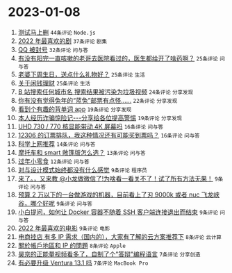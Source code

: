 # 2023-01-08

1. [测试马上删](https://www.v2ex.com/t/907317) `44条评论` `Node.js`
1. [2022 年最喜欢的剧](https://www.v2ex.com/t/907303) `37条评论` `剧集`
1. [QQ 被封号](https://www.v2ex.com/t/907325) `32条评论` `问与答`
1. [有没有阳完一直咳嗽的老哥去医院看过的，医生都给开了啥药啊？](https://www.v2ex.com/t/907327) `25条评论` `问与答`
1. [老婆下周生日，送点什么礼物好？](https://www.v2ex.com/t/907326) `25条评论` `生活`
1. [关于闲钱理财](https://www.v2ex.com/t/907316) `25条评论` `生活`
1. [B 站搜索任何城市名 搜索结果被污染为垃圾视频](https://www.v2ex.com/t/907319) `24条评论` `分享发现`
1. [你有没有觉得兔年的“蓝兔”邮票有点怪……](https://www.v2ex.com/t/907337) `22条评论` `分享发现`
1. [看到个有趣的背单词 app](https://www.v2ex.com/t/907301) `19条评论` `分享发现`
1. [本人经历诈骗惊险记---分享给各位提高警惕](https://www.v2ex.com/t/907297) `19条评论` `分享发现`
1. [UHD 730 / 770 核显能带动 4K 屏幕吗](https://www.v2ex.com/t/907309) `16条评论` `问与答`
1. [12306 的订票排队，我这种情况还有可能买到票吗？](https://www.v2ex.com/t/907300) `16条评论` `问与答`
1. [科学上网推荐](https://www.v2ex.com/t/907343) `14条评论` `问与答`
1. [摩托车和 smart 敞篷版怎么选？](https://www.v2ex.com/t/907336) `13条评论` `问与答`
1. [过年小零食](https://www.v2ex.com/t/907341) `12条评论` `问与答`
1. [对与设计模式始终都没有什么感觉](https://www.v2ex.com/t/907356) `9条评论` `程序员`
1. [来了。，又来教 @小龙做微信了!为啥看一看关不了！试了所有方法无果！](https://www.v2ex.com/t/907345) `9条评论` `问与答`
1. [预算 2 万以下的一台做游戏的机器，目前看上了刃 9000k 或者 nuc 飞龙峡谷，哪个好呢](https://www.v2ex.com/t/907318) `9条评论` `问与答`
1. [小白提问，如何让 Docker 容器不随着 SSH 客户端连接退出而结束](https://www.v2ex.com/t/907313) `9条评论` `问与答`
1. [2022 年最喜欢的电影](https://www.v2ex.com/t/907295) `9条评论` `电影`
1. [电商挂店 有多 IP 需求（国内的），大家有了解的云方案推荐下](https://www.v2ex.com/t/907367) `8条评论` `云计算`
1. [關於帳戶地區和 IP 的問題](https://www.v2ex.com/t/907304) `8条评论` `Apple`
1. [昊京的正能量视频看多了，自制了个"答辩"编程语言](https://www.v2ex.com/t/907357) `7条评论` `分享创造`
1. [有必要升级 Ventura 13.1 吗](https://www.v2ex.com/t/907346) `7条评论` `MacBook Pro`
